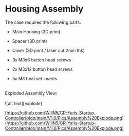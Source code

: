 # Housing Assembly
The case requires the following parts:

* Main Housing (3D print)
* Spacer (3D print)
* Cover (3D print / laser cut 2mm thk)

* 3x M3x6 button head screws
* 2x M3x12 button head screws
* 5x M3 heat set inserts

</br>
Exploded Assembly View:</br>
</br>
![alt text][explode]

[https://github.com/WillN5/GR-Yaris-Startup-Controller/blob/main/V1.0/Pics/Assembly%20Explode.png](https://github.com/WillN5/GR-Yaris-Startup-Controller/blob/main/V1.0/Pics/Assembly%20Explode.png)
